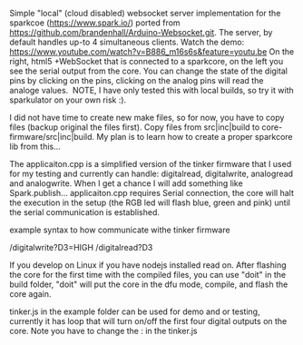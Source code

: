 Simple "local" (cloud disabled) websocket server implementation for the sparkcoe (https://www.spark.io/) ported from https://github.com/brandenhall/Arduino-Websocket.git.
The server, by default handles up-to 4 simultaneous clients.
Watch the demo:
https://www.youtube.com/watch?v=B886_m16s6s&feature=youtu.be
On the right, html5 +WebSocket that is connected to a sparkcore, on the left you see the serial output from the core. You can change the state of the digital pins by clicking on the pins, clicking on the analog pins will read the analoge values. ﻿
NOTE, I have only tested this with local builds, so try it with sparkulator on your own risk :).

I did not have time to create new make files, so for now, you have to copy files (backup original the files first).
Copy files from src|inc|build to core-firmware/src|inc|build. My plan is to learn how to create a proper sparkcore lib from this...

The applicaiton.cpp is a simplified version of the tinker firmware that I used for my testing and currently can handle: digitalread, digitalwrite, analogread and analogwrite. When I get a chance I will add something like Spark.publish... 
applicaiton.cpp requires Serial connection, the core will halt the execution in the setup (the RGB led will flash blue, green and pink) until the serial communication is established. 

example syntax to how communicate withe tinker firmware

/digitalwrite?D3=HIGH
/digitalread?D3

If you develop on Linux if you have nodejs installed read on.
After flashing the core for the first time with the compiled files, you can use "doit" in the build folder, "doit" will put the core in the dfu mode, compile, and flash the core again.

tinker.js in the example folder can be used for demo and or testing, currently it has loop that will turn on/off the first four digital outputs on the core.
Note you have to change the <IP>:<PORT> in the tinker.js


